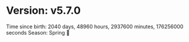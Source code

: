 # Version: v5.7.0
Time since birth: 2040 days, 48960 hours, 2937600 minutes, 176256000 seconds
Season: Spring 🌸
